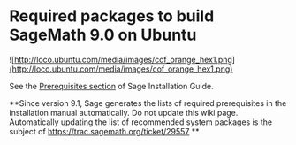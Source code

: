 

# Required packages to build SageMath 9.0 on Ubuntu

![http://loco.ubuntu.com/media/images/cof_orange_hex1.png](http://loco.ubuntu.com/media/images/cof_orange_hex1.png) 

See the  <a class="http" href="http://doc.sagemath.org/html/en/installation/source.html#prerequisites">Prerequisites section</a> of Sage Installation Guide. 

**Since version 9.1, Sage generates the lists of required prerequisites in the installation manual automatically. Do not update this wiki page.  Automatically updating the list of recommended system packages is the subject of <a href="https://trac.sagemath.org/ticket/29557">https://trac.sagemath.org/ticket/29557</a> ** 
